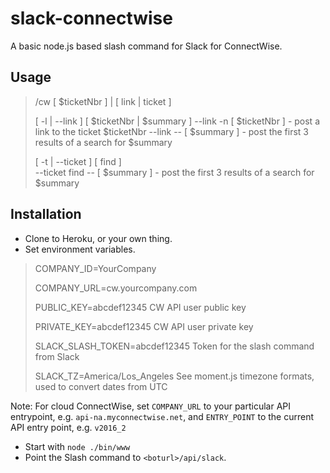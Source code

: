 # slack-connectwise

A basic node.js based slash command for Slack for ConnectWise. 

## Usage

>​/cw​ [ $ticketNbr​ ] | [ link​ | ticket​ ]
>
>   [ -l | --link ] [ ​$ticketNbr | $summary​ ]
>      --link -n [ $ticketNbr ] - post a link to the ticket $ticketNbr
>      --link -- [ $summary ]   - post the first 3 results of a search for $summary
>
>   [ -t | --ticket ] [ ​find​ ]  
>      --ticket find -- [ ​$summary​ ]  - post the first 3 results of a search for $summary

## Installation

- Clone to Heroku, or your own thing. 
- Set environment variables.

>   COMPANY_ID=YourCompany
>
>   COMPANY_URL=cw.yourcompany.com
>
>   PUBLIC_KEY=abcdef12345
>   CW API user public key
>
>   PRIVATE_KEY=abcdef12345
>   CW API user private key
>
>   SLACK_SLASH_TOKEN=abcdef12345
>   Token for the slash command from Slack
>
>   SLACK_TZ=America/Los_Angeles
>   See moment.js timezone formats, used to convert dates from UTC

Note: For cloud ConnectWise, set `COMPANY_URL` to your particular API entrypoint, e.g. `api-na.myconnectwise.net`, and `ENTRY_POINT` to the current API entry point, e.g. `v2016_2`

- Start with `node ./bin/www`
- Point the Slash command to `<boturl>/api/slack`.
 